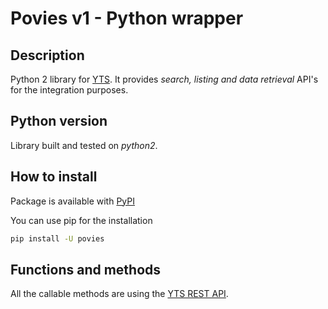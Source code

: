 # Povies v1 - Python wrapper

## Description

Python 2 library for [YTS](https://tys.ag).
It provides *search, listing and  data retrieval* API's for the integration purposes.

## Python version

Library built and tested on *python2*.

## How to install

Package is available with [PyPI](https://pypi.python.org/pypi)

You can use pip for the installation

```bash
pip install -U povies
```

## Functions and methods

All the callable methods are using the [YTS REST API](https://yts.ag/api).
